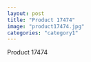 ```yaml
---
layout: post
title: "Product 17474"
image: "product17474.jpg"
categories: "category1"
---
```

Product 17474
